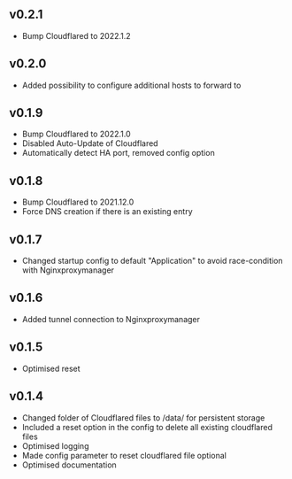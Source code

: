 ## v0.2.1
- Bump Cloudflared to 2022.1.2

## v0.2.0
- Added possibility to configure additional hosts to forward to

## v0.1.9

- Bump Cloudflared to 2022.1.0
- Disabled Auto-Update of Cloudflared
- Automatically detect HA port, removed config option

## v0.1.8

- Bump Cloudflared to 2021.12.0
- Force DNS creation if there is an existing entry

## v0.1.7

- Changed startup config to default "Application" to avoid race-condition with Nginxproxymanager

## v0.1.6

- Added tunnel connection to Nginxproxymanager

## v0.1.5

- Optimised reset

## v0.1.4

- Changed folder of Cloudflared files to /data/ for persistent storage
- Included a reset option in the config to delete all existing cloudflared files
- Optimised logging
- Made config parameter to reset cloudflared file optional
- Optimised documentation